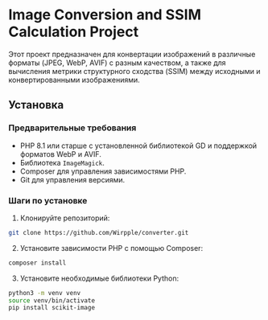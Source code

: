 # Image Conversion and SSIM Calculation Project

Этот проект предназначен для конвертации изображений в различные форматы (JPEG, WebP, AVIF) с разным качеством, а также для вычисления метрики структурного сходства (SSIM) между исходными и конвертированными изображениями.

## Установка

### Предварительные требования

- PHP 8.1 или старше с установленной библиотекой GD и поддержкой форматов WebP и AVIF.
- Библиотека `ImageMagick`.
- Composer для управления зависимостями PHP.
- Git для управления версиями.

### Шаги по установке

1. Клонируйте репозиторий:
```bash
git clone https://github.com/Wirpple/converter.git
```

2. Установите зависимости PHP с помощью Composer:
 ```bash
composer install
```
3. Установите необходимые библиотеки Python:
```bash
python3 -m venv venv
source venv/bin/activate
pip install scikit-image
```
